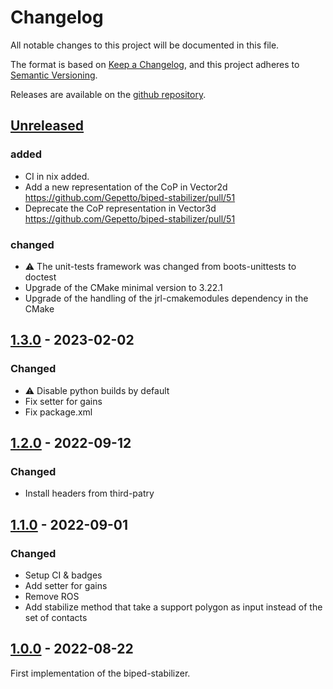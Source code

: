 # Changelog

All notable changes to this project will be documented in this file.

The format is based on [Keep a Changelog](https://keepachangelog.com/en/1.1.0/),
and this project adheres to [Semantic Versioning](https://semver.org/spec/v2.0.0.html).

Releases are available on the [github repository](https://github.com/Gepetto/biped-stabilizer/releases).

## [Unreleased]

### added

- CI in nix added.
- Add a new representation of the CoP in Vector2d https://github.com/Gepetto/biped-stabilizer/pull/51
- Deprecate the CoP representation in Vector3d https://github.com/Gepetto/biped-stabilizer/pull/51

### changed

- ⚠️ The unit-tests framework was changed from boots-unittests to doctest
- Upgrade of the CMake minimal version to 3.22.1
- Upgrade of the handling of the jrl-cmakemodules dependency in the CMake

## [1.3.0] - 2023-02-02

### Changed

- ⚠️ Disable python builds by default
- Fix setter for gains
- Fix package.xml

## [1.2.0] - 2022-09-12

### Changed

- Install headers from third-patry

## [1.1.0] - 2022-09-01

### Changed

- Setup CI & badges
- Add setter for gains
- Remove ROS
- Add stabilize method that take a support polygon as input instead of the set of contacts

## [1.0.0] - 2022-08-22

First implementation of the biped-stabilizer.

[Unreleased]: https://github.com/Gepetto/biped-stabilizer/compare/v1.3.0...HEAD
[1.3.0]: https://github.com/Gepetto/biped-stabilizer/compare/v1.2.0...v1.3.0
[1.2.0]: https://github.com/Gepetto/biped-stabilizer/compare/v1.1.0...v1.2.0
[1.1.0]: https://github.com/Gepetto/biped-stabilizer/compare/v1.0.0...v1.1.0
[1.0.0]: https://github.com/Gepetto/biped-stabilizer/releases/tag/v1.0.0
